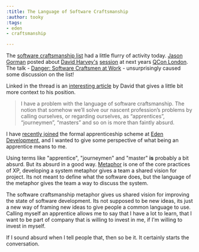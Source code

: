 ```yaml
---
:title: The Language of Software Craftsmanship
:author: tooky
:tags:
- eden
- craftsmanship

---
```

The [software craftsmanship list](http://groups.google.com/group/software_craftsmanship/browse_thread/thread/417bec17184ccfc2#) had a little flurry of activity today. [Jason Gorman](http://twitter.com/jasongorman) posted about [David Harvey's](http://www.teamsandtechnology.com/dh/blog/) [session](http://qconlondon.com/london-2010/presentation/Danger:+Software+Craftsmen+at+Work) at next years [QCon London](http://qconlondon.com/london-2010/). The talk - [Danger: Software Craftsmen at Work](http://qconlondon.com/london-2010/presentation/Danger:+Software+Craftsmen+at+Work) - unsurprisingly caused some discussion on the list!

Linked in the thread is an [interesting article](http://www.teamsandtechnology.com/dh/blog/2009/05/25/software-craftsmanship-can-we-just-get-over-it/) by David that gives a little bit more context to his position.

> I have a problem with the language of software craftsmanship. The notion that somehow we’ll solve
> our nascent profession’s problems by calling ourselves, or regarding ourselves, as “apprentices”,
> “journeymen”, “masters” and so on is more than faintly absurd.

I have [recently joined](http://tooky.github.com/craftsmanship/eden/2009/11/25/software-craftsmanship.html) the formal apprenticeship scheme at [Eden Development](http://www.edendevelopment.co.uk), and I wanted to give some perspective of what being an apprentice means to me.

Using terms like "apprentice", "journeymen" and "master" **is** probably a bit absurd. But its absurd in a good way. [Metaphor](http://c2.com/cgi/wiki?SystemMetaphor) is one of the core practices of XP, developing a system metaphor gives a team a shared vision for project. Its not meant to define what the software does, but the language of the metaphor gives the team a way to discuss the system.

The software craftsmanship metaphor gives us shared vision for improving the state of software development. Its not supposed to be new ideas, its just a new way of framing new ideas to give people a common language to use. Calling myself an apprentice allows me to say that I have a lot to learn, that I want to be part of company that is willing to invest in me, if I'm willing to invest in myself.

If I sound absurd when I tell people that, then so be it. It certainly starts the conversation.
